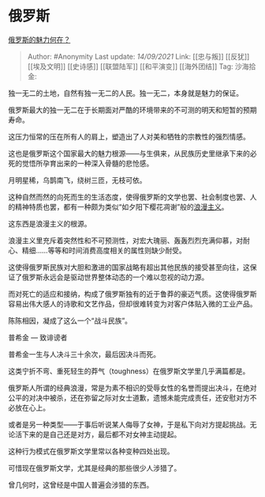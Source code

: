 # 俄罗斯
[俄罗斯的魅力何在？](https://www.zhihu.com/question/53702737/answer/2118160811)

> Author: #Anonymity
> Last update: *14/09/2021*
> Link: [[忠与叛]] [[反犹]] [[埃及文明]] [[史诗感]] [[联盟陆军]] [[和平演变]] [[海外团结]]
> Tag:
> 沙海拾金:

独一无二的土地，自然有独一无二的人民。独一无二，本身就是魅力的保证。

俄罗斯最大的独一无二在于长期面对严酷的环境带来的不可测的明天和短暂的预期寿命。

这压力恒常的压在所有人的肩上，塑造出了人对美和牺牲的宗教性的强烈情感。

这也是俄罗斯这个国家最大的魅力根源——与生俱来，从民族历史里继承下来的必死的觉悟所孕育出来的一种深入骨髓的悲怆感。

月明星稀，乌鹊南飞，绕树三匝，无枝可依。

这种自然而然的向死而生的生活态度，使得俄罗斯的文学也罢、社会制度也罢、人的精神特质也罢，都有一种颇为类似“如夕阳下樱花凋谢”般的[浪漫主义](https://www.zhihu.com/search?q=%E6%B5%AA%E6%BC%AB%E4%B8%BB%E4%B9%89&search_source=Entity&hybrid_search_source=Entity&hybrid_search_extra=%7B%22sourceType%22%3A%22answer%22%2C%22sourceId%22%3A2118160811%7D)。

这东西是浪漫主义的根源。

浪漫主义里充斥着突然性和不可预测性，对宏大瑰丽、轰轰烈烈充满仰慕，对耐心、精细……等等和时间消费高度相关的属性则缺少耐受。

这使得俄罗斯民族对大胆和激进的国家战略有超出其他民族的接受甚至向往，这保证了俄罗斯永远会是驱动世界整体动态的一个难以忽视的动力源。

而对死亡的适应和接纳，构成了俄罗斯独有的近于鲁莽的豪迈气质。这使得俄罗斯容易出伟大感人的诗歌和文艺作品，但却很难转变为对客户体贴入微的工业产品。

陈陈相因，凝成了这么一个“战斗民族”。

普希金 — 致诽谤者

普希金一生与人决斗三十余次，最后因决斗而死。

这类宁折不弯、重死轻生的莽气（toughness）在俄罗斯文学里几乎满篇都是。

俄罗斯人所谓的经典浪漫，常是为素不相识的受辱女性的名誉而提出决斗，在绝对公平的对决中被杀，还在弥留之际对女士道歉，遗憾未能完成责任，还安慰对方不必放在心上。

或者是另一种类型——于事后听说某人侮辱了女神，于是私下向对方提起挑战。无论活下来的是自己还是对方，最后都不对女神主动提起。

这种行为模式在俄罗斯文学里常以各种变种四处出现。

可惜现在俄罗斯文学，尤其是经典的那些很少人涉猎了。

曾几何时，这曾经是中国人普遍会涉猎的东西。
